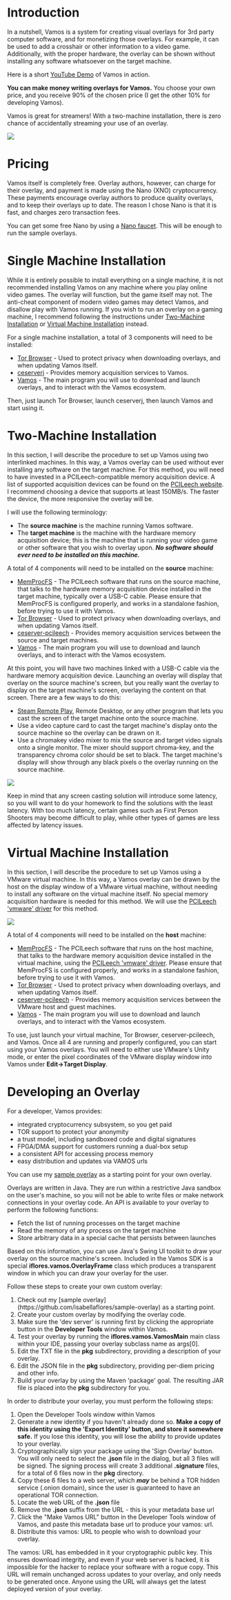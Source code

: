 # Introduction

In a nutshell, Vamos is a system for creating visual overlays for 3rd party computer software, and for monetizing those
overlays. For example, it can be used to add a crosshair or other information to a video game. Additionally, with the
proper hardware, the overlay can be shown without installing any software whatsoever on the target machine.

Here is a short [YouTube Demo](https://youtu.be/xJMp0Bu-_vc) of Vamos in action.

**You can make money writing overlays for Vamos.** You choose your own price, and you receive 90% of the chosen price (I
get the other 10% for developing Vamos).

Vamos is great for streamers! With a two-machine installation, there is zero chance of accidentally streaming your use
of an overlay.

![](wiki-support/ac.png)

# Pricing

Vamos itself is completely free. Overlay authors, however, can charge for their overlay, and payment is made using the
Nano (XNO) cryptocurrency. These payments encourage overlay authors to produce quality overlays, and to keep their
overlays up to date. The reason I chose Nano is that it is fast, and charges zero transaction fees.

You can get some free Nano by using a [Nano faucet](https://hub.nano.org/i/faucets/215). This will be enough to run the
sample overlays.

# Single Machine Installation

While it is entirely possible to install everything on a single machine, it is not recommended installing Vamos on any
machine where you play online video games. The overlay will function, but the game itself may not. The anti-cheat
component of modern video games may detect Vamos, and disallow play with Vamos running. If you wish to run an overlay on
a gaming machine, I recommend following the instructions under [Two-Machine Installation](#two-machine-installation)
or [Virtual Machine Installation](#virtual-machine-installation) instead.

For a single machine installation, a total of 3 components will need to be installed:

* [Tor Browser](https://www.torproject.org/download/) - Used to protect privacy when downloading overlays, and when
  updating Vamos itself.
* [ceserverj](https://github.com/isabellaflores/ceserverj) - Provides memory acquisition services to Vamos.
* [Vamos](https://github.com/isabellaflores/vamos) - The main program you will use to download and launch overlays, and
  to interact with the Vamos ecosystem.

Then, just launch Tor Browser, launch ceserverj, then launch Vamos and start using it.

# Two-Machine Installation

In this section, I will describe the procedure to set up Vamos using two interlinked machines. In this way, a Vamos
overlay can be used without ever installing any software on the target machine. For this method, you will need to have
invested in a PCILeech-compatible memory acquisition device. A list of supported acquisition devices can be found on
the [PCILeech website](https://github.com/ufrisk/pcileech#memory-acquisition-methods). I recommend choosing a device
that supports at least 150MB/s. The faster the device, the more responsive the overlay will be.

I will use the following terminology:

<ul class="bodyText">
    <li>The <b>source machine</b> is the machine running Vamos software.</li>
    <li>The <b>target machine</b> is the machine with the hardware memory acquisition device; this is
        the machine that is running your video game or other software that you wish to overlay upon. 
        <b><i>No software should ever need to be installed on this machine.</i></b>
    </li>
</ul>

A total of 4 components will need to be installed on the <b>source</b> machine:

* [MemProcFS](https://github.com/ufrisk/MemProcFS) - The PCILeech software that runs on the source machine, that talks
  to the hardware memory acquisition device installed in the target machine, typically over a USB-C cable. Please ensure
  that MemProcFS is configured properly, and works in a standalone fashion, before trying to use it with Vamos.
* [Tor Browser](https://www.torproject.org/download/) - Used to protect privacy when downloading overlays, and when
  updating Vamos itself.
* [ceserver-pcileech](https://github.com/isabellaflores/ceserver-pcileech) - Provides memory acquisition services
  between the source and target machines.
* [Vamos](https://github.com/isabellaflores/vamos) - The main program you will use to download and launch overlays, and
  to interact with the Vamos ecosystem.

At this point, you will have two machines linked with a USB-C cable via the hardware memory acquisition device.
Launching an overlay will display that overlay on the source machine's screen, but you really want the overlay to
display on the target machine's screen, overlaying the content on that screen. There are a few ways to do this:

* [Steam Remote Play](https://youtu.be/nuX2vxdQiOc?t=91), Remote Desktop, or any other program that lets you cast the
  screen of the target machine onto the source machine.
* Use a video capture card to cast the target machine's display onto the source machine so the overlay can be drawn on
  it.
* Use a chromakey video mixer to mix the source and target video signals onto a single monitor. The mixer should support
  chroma-key, and the transparency chroma color should be set to black. The target machine's display will show through
  any black pixels o the overlay running on the source machine.

![](wiki-support/mixer.png)

Keep in mind that any screen casting solution will introduce some latency, so you will want to do your homework to find
the solutions with the least latency. With too much latency, certain games such as First Person Shooters may become
difficult to play, while other types of games are less affected by latency issues.

# Virtual Machine Installation

In this section, I will describe the procedure to set up Vamos using a VMware virtual machine. In this way, a Vamos
overlay can be drawn by the host on the display window of a VMware virtual machine, without needing to install any
software on the virtual machine itself. No special memory acquisition hardware is needed for this method. We will use
the [PCILeech 'vmware' driver](https://github.com/ufrisk/LeechCore/wiki/Device_VMWare) for this method.

![](wiki-support/vmware.png)

A total of 4 components will need to be installed on the <b>host</b> machine:

* [MemProcFS](https://github.com/ufrisk/MemProcFS) - The PCILeech software that runs on the host machine, that talks to
  the hardware memory acquisition device installed in the virtual machine, using
  the [PCILeech 'vmware' driver](https://github.com/ufrisk/LeechCore/wiki/Device_VMWare). Please ensure that MemProcFS
  is configured properly, and works in a standalone fashion, before trying to use it with Vamos.
* [Tor Browser](https://www.torproject.org/download/) - Used to protect privacy when downloading overlays, and when
  updating Vamos itself.
* [ceserver-pcileech](https://github.com/isabellaflores/ceserver-pcileech) - Provides memory acquisition services
  between the VMware host and guest machines.
* [Vamos](https://github.com/isabellaflores/vamos) - The main program you will use to download and launch overlays, and
  to interact with the Vamos ecosystem.

To use, just launch your virtual machine, Tor Browser, ceserver-pcileech, and Vamos. Once all 4 are running and properly
configured, you can start using your Vamos overlays. You will need to either use VMware's
Unity mode, or enter the pixel coordinates of the VMware display window into Vamos under
**Edit->Target Display**.

# Developing an Overlay

For a developer, Vamos provides:

<ul>
    <li>integrated cryptocurrency subsystem, so you get paid</li>
    <li>TOR support to protect your anonymity</li>
    <li>a trust model, including sandboxed code and digital signatures</li>
    <li>FPGA/DMA support for customers running a dual-box setup</li>
    <li>a consistent API for accessing process memory</li>
    <li>easy distribution and updates via VAMOS urls</li>
</ul>

You can use my [sample overlay](https://github.com/isabellaflores/sample-overlay) as a starting point for your own
overlay.

Overlays are written in Java. They are run within a restrictive Java sandbox on the user's machine, so you will not be
able to write files or make network connections in your overlay code. An API is available to your overlay to perform the
following functions:

<ul>
    <li>Fetch the list of running processes on the target machine</li>
    <li>Read the memory of any process on the target machine</li>
    <li>Store arbitrary data in a special cache that persists between launches</li>
</ul>

Based on this information, you can use Java's Swing UI toolkit to draw your overlay on the source machine's screen.
Included in the Vamos SDK is a special <b>iflores.vamos.OverlayFrame</b> class which produces a transparent window in
which you can draw your overlay for the user.

Follow these steps to create your own custom overlay:

<ol>
    <li>Check out my [sample overlay](https://github.com/isabellaflores/sample-overlay) as a starting point.</li>
    <li>Create your custom overlay by modifying the overlay code.</li>
    <li>Make sure the 'dev server' is running first by clicking the appropriate button in the <b>Developer Tools</b> window within Vamos.</li>
    <li>Test your overlay by running the <b>iflores.vamos.VamosMain</b> main class within your IDE, passing your overlay subclass name as args[0].</li>
    <li>Edit the TXT file in the <b>pkg</b> subdirectory, providing a description of your overlay.</li>
    <li>Edit the JSON file in the <b>pkg</b> subdirectory, providing per-diem pricing and other info.</li>
    <li>Build your overlay by using the Maven 'package' goal. The resulting JAR file is placed into the <b>pkg</b> subdirectory for you.</li>
</ol>

In order to distribute your overlay, you must perform the following steps:

<ol>
    <li>Open the Developer Tools window within Vamos</li>
    <li>Generate a new identity if you haven't already done so. <b>Make a copy of this identity using the 'Export Identity' button, and store it somewhere safe.</b> If you lose this identity, you will lose the ability to provide updates to your overlay.</li>
    <li>Cryptographically sign your package using the 'Sign Overlay' button. You will only need to select the <b>.json</b> file in the dialog, but all 3 files will be signed. The signing process will create 3 additional <b>.signature</b> files, for a total of 6 files now in the <b>pkg</b> directory.</li>
    <li>Copy these 6 files to a web server, which <b><i>may</i></b> be behind a TOR hidden service (.onion domain), since the user is guaranteed to have an operational TOR connection.</li>
    <li>Locate the web URL of the <b>.json</b> file</li>
    <li>Remove the <b>.json</b> suffix from the URL - this is your metadata base url</li>
    <li>Click the "Make Vamos URL" button in the Developer Tools window of Vamos, and paste this metadata base url to produce your vamos: url.</li>
    <li>Distribute this vamos: URL to people who wish to download your overlay.</li>
</ol>

The vamos: URL has embedded in it your cryptographic public key. This ensures download integrity, and even if your web
server is hacked, it is impossible for the hacker to replace your software with a rogue copy. This URL will remain
unchanged across updates to your overlay, and only needs to be generated once. Anyone using the URL will always get the
latest deployed version of your overlay.